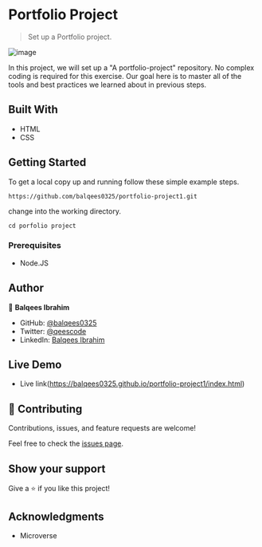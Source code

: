 # Portfolio Project

> Set up a Portfolio project.

![image](https://user-images.githubusercontent.com/66781780/124994067-543c9d80-e056-11eb-94f7-b0c6dc6e3965.png)

In this project, we will set up a "A portfolio-project" repository. No complex coding is required for this exercise. Our goal here is to master all of the tools and best practices we learned about in previous steps.

## Built With

- HTML
- CSS

## Getting Started

To get a local copy up and running follow these simple example steps.

`https://github.com/balqees0325/portfolio-project1.git`

change into the working directory.

`cd porfolio project`

### Prerequisites

- Node.JS

## Author

👤 **Balqees Ibrahim**

- GitHub: [@balqees0325](https://github.com/balqees0325)
- Twitter: [@qeescode](https://twitter.com/qeescode)
- LinkedIn: [Balqees Ibrahim](https://www.linkedin.com/in/balqees-ibrahim-911a81204/)

## Live Demo

- Live link(https://balqees0325.github.io/portfolio-project1/index.html)

## 🤝 Contributing

Contributions, issues, and feature requests are welcome!

Feel free to check the [issues page](../../issues/).

## Show your support

Give a ⭐️ if you like this project!

## Acknowledgments

- Microverse
